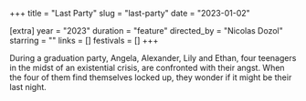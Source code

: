 +++
title = "Last Party"
slug = "last-party"
date = "2023-01-02"

[extra]
year = "2023"
duration = "feature"
directed_by = "Nicolas Dozol"
starring = ""
links = []
festivals = []
+++

During a graduation party, Angela, Alexander, Lily and Ethan, four teenagers in the midst of an existential crisis,
are confronted with their angst.
When the four of them find themselves locked up, they wonder if it might be their last night.